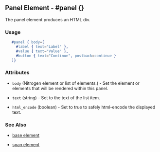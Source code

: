 <!-- dash: #panel | Element | ###:Section -->



## Panel Element - #panel {}

  The panel element produces an HTML div.

### Usage

```erlang
   #panel { body=[
	 #label { text="Label" },
	 #value { text="Value" },
	 #button { text="Continue", postback=continue }
   ]}

```

### Attributes

   * `body` (Nitrogen element or list of elements.) - Set the element or elements that will be rendered within this panel.

   * `text` (string) - Set to the text of the list item.

   * `html_encode` (boolean) - Set to true to safely html-encode the displayed text.

### See Also

 *  [base element](./element_base.md)

 *  [span element](./span.md)
